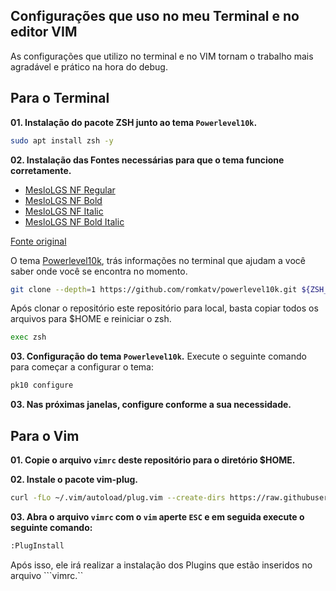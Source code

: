 ## Configurações que uso no meu Terminal e no editor VIM

As configurações que utilizo no terminal e no VIM tornam o trabalho mais agradável e prático na hora do debug.

## Para o Terminal

**01. Instalação do pacote ZSH junto ao tema ```Powerlevel10k```.**
```bash
sudo apt install zsh -y
```
**02. Instalação das Fontes necessárias para que o tema funcione corretamente.**

- [MesloLGS NF Regular](https://github.com/romkatv/powerlevel10k-media/raw/master/MesloLGS%20NF%20Regular.ttf)
- [MesloLGS NF Bold](https://github.com/romkatv/powerlevel10k-media/raw/master/MesloLGS%20NF%20Bold.ttf)
- [MesloLGS NF Italic](https://github.com/romkatv/powerlevel10k-media/raw/master/MesloLGS%20NF%20Italic.ttf)
- [MesloLGS NF Bold Italic](https://github.com/romkatv/powerlevel10k-media/raw/master/MesloLGS%20NF%20Bold%20Italic.ttf)

[Fonte original](https://github.com/romkatv/powerlevel10k#meslo-nerd-font-patched-for-powerlevel10k)

O tema [Powerlevel10k](https://github.com/romkatv/powerlevel10k), trás informações no terminal que ajudam a você saber onde você se encontra no momento.
```bash
git clone --depth=1 https://github.com/romkatv/powerlevel10k.git ${ZSH_CUSTOM:-$HOME/.oh-my-zsh/custom}/themes/powerlevel10k
```

Após clonar o repositório este repositório para local, basta copiar todos os arquivos para $HOME
e reiniciar o zsh.
```bash
exec zsh
```
**03. Configuração do tema ```Powerlevel10k```.**
Execute o seguinte comando para começar a configurar o tema:
```bash
pk10 configure
```

**03. Nas próximas janelas, configure conforme a sua necessidade.**

## Para o Vim

**01. Copie o arquivo ```vimrc``` deste repositório para o diretório $HOME.**


**02. Instale o pacote vim-plug.**

```bash
curl -fLo ~/.vim/autoload/plug.vim --create-dirs https://raw.githubusercontent.com/junegunn/vim-plug/master/plug.vim
```

**03. Abra o arquivo ```vimrc``` com o ```vim``` aperte ```ESC``` e em seguida execute o seguinte comando:**
```bash
:PlugInstall
```

Após isso, ele irá realizar a instalação dos Plugins que estão inseridos no arquivo ```vimrc.``
